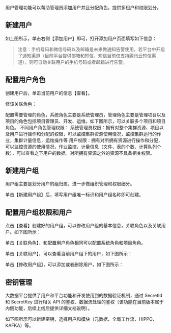 用户管理功能可以帮助管理员添加用户并且分配角色，提供多租户和权限划分。
## 新建用户
如上图所示，单击右侧【添加用户】即可，打开添加用户页面填写如下信息：

> 注意：手机号码和微信号码以及邮箱是未来做通知告警使用，若平台中开启了通知渠道（目前平台提供邮箱和短信，短信目前仅支持腾讯云短信渠道），则可自动关联用户的手机号码或者邮箱进行告警。

## 配置用户角色
创建用户后，单击当前用户的信息【查看】。

修该关联角色：

配置需要管理的角色，系统角色主要是系统管理员，管理角色主要是管理项目以及项目的角色包括项目管理员、开发、运维。如下图所示，可以关联多个项目和项目角色。
不同用户角色管理权限：
系统管理员权限：拥有对整个集群资源、项目以及用户进行操作和分配的权限，可以监控集群资源使用情况，监控集群运行的作业，集群计量信息，运维操作等
用户权限：拥有对所拥有资源进行操作和分配，可以监控资源的使用情况，作业监控，计量信息（文件、表的个数、计算队列个数），可以查看之下用户的数据。对所拥有资源之外的资源不具备相关权限。

## 新建用户组
用户组主要是划分用户的组归属，进一步做组织管理和权限细分。

单击【新建用户组】后，填写用户组唯一标识和用户组名称即可创建。


## 配置用户组权限和用户
点击【查看】创建好的用户组，可以修改用户组的基本信息，关联角色以及关联用户。如下图所示：

单击【关联角色】，和配置用户角色相同可以配置系统角色和项目角色。


单击【关联用户】，可以查看当前用户组下的用户，如下图所示：


单击【修改用户组】，可以添加或者删除用户，如下图所示：

## 密钥管理
大数据平台提供了用户和平台功能和开发使用到的数据验证机制，通过 SecretId 和 SecretKey 进行相关 API 的鉴权、数据流处理的鉴权（该功能在当前版本属于内侧功能，后续上线后提供详细文档说明）。

如下图所示可以新建密钥，选择用户和模块（元数据、全局工作流、HIPPO、KAFKA）等。